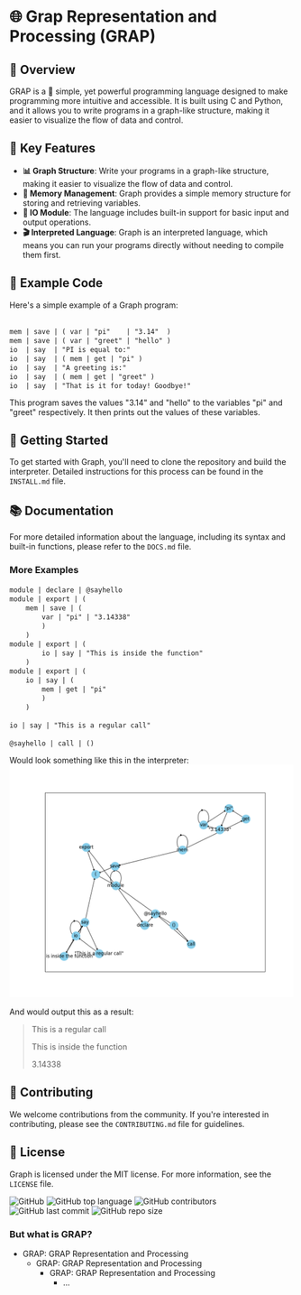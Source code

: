 # 🌐 Grap Representation and Processing (GRAP)

## 🚀 Overview
GRAP is a 🎉 simple, yet powerful programming language designed to make programming more intuitive and accessible. It is built using C and Python, and it allows you to write programs in a graph-like structure, making it easier to visualize the flow of data and control.

## 🌟 Key Features
- **📊 Graph Structure**: Write your programs in a graph-like structure, making it easier to visualize the flow of data and control.
- **💾 Memory Management**: Graph provides a simple memory structure for storing and retrieving variables.
- **📢 IO Module**: The language includes built-in support for basic input and output operations.
- **🎬 Interpreted Language**: Graph is an interpreted language, which means you can run your programs directly without needing to compile them first.

## 📜 Example Code
Here's a simple example of a Graph program:

```grap

mem | save | ( var | "pi"    | "3.14"  )
mem | save | ( var | "greet" | "hello" )
io  | say  | "PI is equal to:"
io  | say  | ( mem | get | "pi" )
io  | say  | "A greeting is:"
io  | say  | ( mem | get | "greet" )
io  | say  | "That is it for today! Goodbye!"
```

This program saves the values "3.14" and "hello" to the variables "pi" and "greet" respectively. It then prints out the values of these variables.

## 🚀 Getting Started
To get started with Graph, you'll need to clone the repository and build the interpreter. Detailed instructions for this process can be found in the `INSTALL.md` file.

## 📚 Documentation
For more detailed information about the language, including its syntax and built-in functions, please refer to the `DOCS.md` file.

### More Examples

```grap
module | declare | @sayhello
module | export | (
    mem | save | (
        var | "pi" | "3.14338"
        )
    )
module | export | (
        io | say | "This is inside the function"
    )
module | export | (
    io | say | (
        mem | get | "pi"
        )
    )

io | say | "This is a regular call"

@sayhello | call | ()
```

Would look something like this in the interpreter:
![moduleimage](./demos/module.png)

And would output this as a result:
> This is a regular call 
> 
> This is inside the function
> 
> 3.14338



## 🤝 Contributing
We welcome contributions from the community. If you're interested in contributing, please see the `CONTRIBUTING.md` file for guidelines.

## 📄 License
Graph is licensed under the MIT license. For more information, see the `LICENSE` file.

![GitHub](https://img.shields.io/github/license/velocitatem/programming-language-in-c)
![GitHub top language](https://img.shields.io/github/languages/top/velocitatem/programming-language-in-c)
![GitHub contributors](https://img.shields.io/github/contributors/velocitatem/programming-language-in-c)
![GitHub last commit](https://img.shields.io/github/last-commit/velocitatem/programming-language-in-c)
![GitHub repo size](https://img.shields.io/github/repo-size/velocitatem/programming-language-in-c)


### But what is GRAP?
+ GRAP: GRAP Representation and Processing
    + GRAP: GRAP Representation and Processing
        + GRAP: GRAP Representation and Processing
            + ...